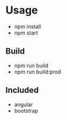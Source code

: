 # Usage

-   npm install
-   npm start

## Build

-   npm run build
-   npm run build:prod

## Included

-   angular
-   bootstrap
